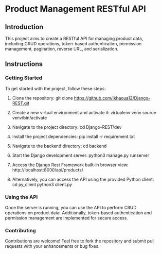 # Product Management RESTful API

## Introduction

This project aims to create a RESTful API for managing product data, including CRUD operations, token-based authentication, permission management, pagination, reverse URL, and serialization.

## Instructions

### Getting Started

To get started with the project, follow these steps:

1. Clone the repository:
git clone https://github.com/lkhaoua12/Django-REST.git

2. Create a new virtual environment and activate it:
virtualenv venv
source venv/bin/activate

3. Navigate to the project directory:
cd Django-REST/dev


4. Install the project dependencies:
pip install -r requirement.txt


5. Navigate to the backend directory:
cd backend


6. Start the Django development server:
python3 manage.py runserver


7. Access the Django Rest Framework built-in browser view:
http://localhost:8000/api/products/



8. Alternatively, you can access the API using the provided Python client:
cd py_client
python3 client.py


### Using the API

Once the server is running, you can use the API to perform CRUD operations on product data. Additionally, token-based authentication and permission management are implemented for secure access.

### Contributing

Contributions are welcome! Feel free to fork the repository and submit pull requests with your enhancements or bug fixes.
